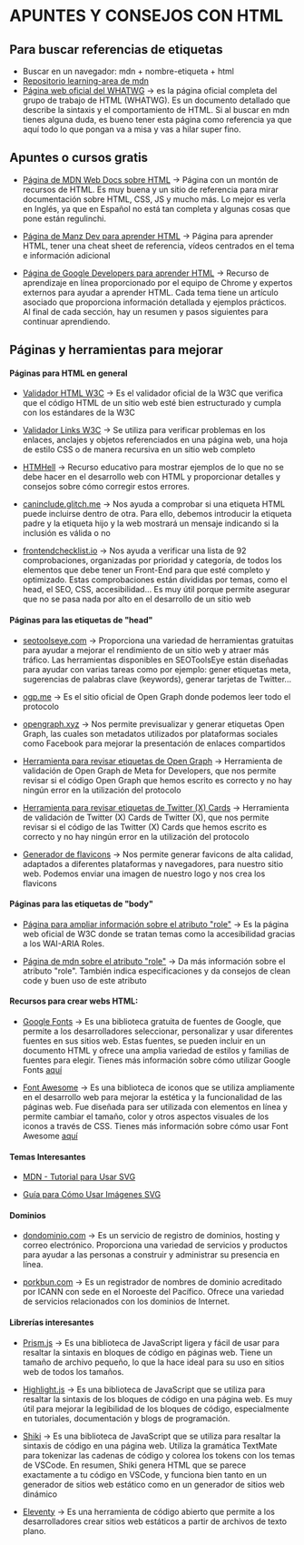 # APUNTES Y CONSEJOS CON HTML
## Para buscar referencias de etiquetas
- Buscar en un navegador: mdn + nombre-etiqueta + html 
- [Repositorio learning-area de mdn](https://github.com/mdn/learning-area)
- [Página web oficial del WHATWG](https://html.spec.whatwg.org/multipage/) → es la página oficial completa del grupo de trabajo de HTML (WHATWG). Es un documento detallado que describe la sintaxis y el comportamiento de HTML. Si al buscar en mdn tienes alguna duda, es bueno tener esta página como referencia ya que aquí todo lo que pongan va a misa y vas a hilar super fino.

## Apuntes o cursos gratis
- [Página de MDN Web Docs sobre HTML](https://developer.mozilla.org/en/docs/Web/HTML) → Página con un montón de recursos de HTML. Es muy buena y un sitio de referencia para mirar documentación sobre HTML, CSS, JS y mucho más. Lo mejor es verla en Inglés, ya que en Español no está tan completa y algunas cosas que pone están regulinchi.

- [Página de Manz Dev para aprender HTML](https://lenguajehtml.com/) → Página para aprender HTML, tener una cheat sheet de referencia, vídeos centrados en el tema e información adicional

- [Página de Google Developers para aprender HTML](https://web.dev/learn/html) → Recurso de aprendizaje en línea proporcionado por el equipo de Chrome y expertos externos para ayudar a aprender HTML. Cada tema tiene un artículo asociado que proporciona información detallada y ejemplos prácticos. Al final de cada sección, hay un resumen y pasos siguientes para continuar aprendiendo.

## Páginas y herramientas para mejorar
#### Páginas para HTML en general
- [Validador HTML W3C](https://validator.w3.org/) → Es el validador oficial de la W3C que verifica que el código HTML de un sitio web esté bien estructurado y cumpla con los estándares de la W3C

- [Validador Links W3C](https://validator.w3.org/checklink) → Se utiliza para verificar problemas en los enlaces, anclajes y objetos referenciados en una página web, una hoja de estilo CSS o de manera recursiva en un sitio web completo
  
- [HTMHell](https://www.htmhell.dev/) → Recurso educativo para mostrar ejemplos de lo que no se debe hacer en el desarrollo web con HTML y proporcionar detalles y consejos sobre cómo corregir estos errores.

- [caninclude.glitch.me](https://caninclude.glitch.me/) → Nos ayuda a comprobar si una etiqueta HTML puede incluirse dentro de otra. Para ello, debemos introducir la etiqueta padre y la etiqueta hijo y la web mostrará un mensaje indicando si la inclusión es válida o no

- [frontendchecklist.io](https://frontendchecklist.io/) → Nos ayuda a verificar una lista de 92 comprobaciones, organizadas por prioridad y categoría, de todos los elementos que debe tener un Front-End para que esté completo y optimizado. Estas comprobaciones están divididas por temas, como el head, el SEO, CSS, accesibilidad... Es muy útil porque permite asegurar que no se pasa nada por alto en el desarrollo de un sitio web

#### Páginas para las etiquetas de "head"

- [seotoolseye.com](https://seotoolseye.com/) → Proporciona una variedad de herramientas gratuitas para ayudar a mejorar el rendimiento de un sitio web y atraer más tráfico. Las herramientas disponibles en SEOToolsEye están diseñadas para ayudar con varias tareas como por ejemplo: gener etiquetas meta, sugerencias de palabras clave (keywords), generar tarjetas de Twitter...

- [ogp.me](https://ogp.me/) → Es el sitio oficial de Open Graph donde podemos leer todo el protocolo

- [opengraph.xyz](https://www.opengraph.xyz/) → Nos permite previsualizar y generar etiquetas Open Graph, las cuales son metadatos utilizados por plataformas sociales como Facebook para mejorar la presentación de enlaces compartidos

- [Herramienta para revisar etiquetas de Open Graph](https://developers.facebook.com/tools/debug/) → Herramienta de validación de Open Graph de Meta for Developers, que nos permite revisar si el código Open Graph que hemos escrito es correcto y no hay ningún error en la utilización del protocolo

- [Herramienta para revisar etiquetas de Twitter (X) Cards](https://cards-dev.twitter.com/validator) → Herramienta de validación de Twitter (X) Cards de Twitter (X), que nos permite revisar si el código de las Twitter (X) Cards que hemos escrito es correcto y no hay ningún error en la utilización del protocolo

- [Generador de flavicons](https://realfavicongenerator.net/) → Nos permite generar favicons de alta calidad, adaptados a diferentes plataformas y navegadores, para nuestro sitio web. Podemos enviar una imagen de nuestro logo y nos crea los flavicons

#### Páginas para las etiquetas de "body"

- [Página para ampliar información sobre el atributo "role"](https://w3c.github.io/aria/#introroles) → Es la página web oficial de W3C donde se tratan temas como la accesibilidad gracias a los WAI-ARIA Roles.

- [Página de mdn sobre el atributo "role"](https://developer.mozilla.org/en-US/docs/Web/Accessibility/ARIA/Roles) → Da más información sobre el atributo "role". También indica especificaciones y da consejos de clean code y buen uso de este atributo

#### Recursos para crear webs HTML:
- [Google Fonts](https://fonts.google.com/) → Es una biblioteca gratuita de fuentes de Google, que permite a los desarrolladores seleccionar, personalizar y usar diferentes fuentes en sus sitios web. Estas fuentes, se pueden incluir en un documento HTML y ofrece una amplia variedad de estilos y familias de fuentes para elegir. Tienes más información sobre cómo utilizar Google Fonts [aquí](https://developers.google.com/fonts/docs/getting_started?hl=es-419)

- [Font Awesome](https://fontawesome.com/) → Es una biblioteca de iconos que se utiliza ampliamente en el desarrollo web para mejorar la estética y la funcionalidad de las páginas web. Fue diseñada para ser utilizada con elementos en línea y permite cambiar el tamaño, color y otros aspectos visuales de los iconos a través de CSS. Tienes más información sobre cómo usar Font Awesome [aquí](https://fontawesome.com/v4/get-started/)

#### Temas Interesantes
- [MDN - Tutorial para Usar SVG](https://developer.mozilla.org/en-US/docs/Web/SVG)

- [Guía para Cómo Usar Imágenes SVG](https://www.freecodecamp.org/espanol/news/como-utilizar-imagenes-svg-en-css-y-html-un-tutorial-para-principiantes/)


#### Dominios

- [dondominio.com](https://www.dondominio.com/es/) → Es un servicio de registro de dominios, hosting y correo electrónico. Proporciona una variedad de servicios y productos para ayudar a las personas a construir y administrar su presencia en línea.

- [porkbun.com](https://porkbun.com/) → Es un registrador de nombres de dominio acreditado por ICANN con sede en el Noroeste del Pacífico. Ofrece una variedad de servicios relacionados con los dominios de Internet.


#### Librerías interesantes
- [Prism.js](https://prismjs.com/) → Es una biblioteca de JavaScript ligera y fácil de usar para resaltar la sintaxis en bloques de código en páginas web. Tiene un tamaño de archivo pequeño, lo que la hace ideal para su uso en sitios web de todos los tamaños.

- [Highlight.js](https://highlightjs.org/) → Es una biblioteca de JavaScript que se utiliza para resaltar la sintaxis de los bloques de código en una página web. Es muy útil para mejorar la legibilidad de los bloques de código, especialmente en tutoriales, documentación y blogs de programación.

- [Shiki](https://shiki.matsu.io/) → Es una biblioteca de JavaScript que se utiliza para resaltar la sintaxis de código en una página web. Utiliza la gramática TextMate para tokenizar las cadenas de código y colorea los tokens con los temas de VSCode. En resumen, Shiki genera HTML que se parece exactamente a tu código en VSCode, y funciona bien tanto en un generador de sitios web estático como en un generador de sitios web dinámico

- [Eleventy](https://www.11ty.dev/) → Es una herramienta de código abierto que permite a los desarrolladores crear sitios web estáticos a partir de archivos de texto plano.
